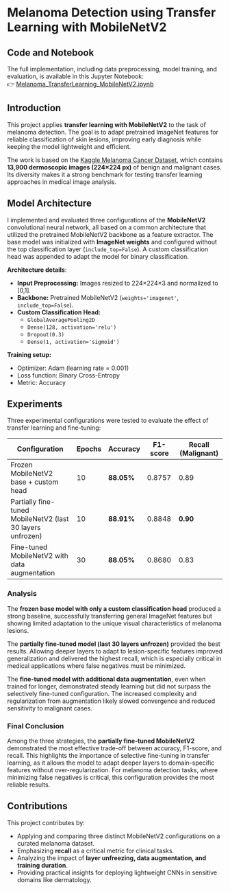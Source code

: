 # Melanoma Detection using Transfer Learning with MobileNetV2

## Code and Notebook  

The full implementation, including data preprocessing, model training, and evaluation, is available in this Jupyter Notebook:  
👉 [Melanoma_TransferLearning_MobileNetV2.ipynb](Melanoma_TransferLearning_MobileNetV2.ipynb)

## Introduction  

This project applies **transfer learning with MobileNetV2** to the task of melanoma detection. The goal is to adapt pretrained ImageNet features for reliable classification of skin lesions, improving early diagnosis while keeping the model lightweight and efficient.  

The work is based on the [Kaggle Melanoma Cancer Dataset](https://www.kaggle.com/datasets/bhaveshmittal/melanoma-cancer-dataset/data), which contains **13,900 dermoscopic images (224×224 px)** of benign and malignant cases. Its diversity makes it a strong benchmark for testing transfer learning approaches in medical image analysis.  

## Model Architecture  
I implemented and evaluated three configurations of the **MobileNetV2** convolutional neural network, all based on a common architecture that utilized the pretrained MobileNetV2 backbone as a feature extractor. The base model was initialized with **ImageNet weights** and configured without the top classification layer (`include_top=False`). A custom classification head was appended to adapt the model for binary classification.  

**Architecture details**:  
- **Input Preprocessing:** Images resized to 224×224×3 and normalized to [0,1].  
- **Backbone:** Pretrained MobileNetV2 (`weights='imagenet'`, `include_top=False`).  
- **Custom Classification Head:**  
  - `GlobalAveragePooling2D`  
  - `Dense(128, activation='relu')`  
  - `Dropout(0.3)`  
  - `Dense(1, activation='sigmoid')`  

**Training setup:**  
- Optimizer: Adam (learning rate = 0.001)  
- Loss function: Binary Cross-Entropy  
- Metric: Accuracy  

## Experiments  
Three experimental configurations were tested to evaluate the effect of transfer learning and fine-tuning:  

| Configuration                                | Epochs | Accuracy | F1-score | Recall (Malignant) |
|---------------------------------------------|--------|----------|----------|---------------------|
| Frozen MobileNetV2 base + custom head        | 10     | **88.05%** | 0.8757   | 0.89                |
| Partially fine-tuned MobileNetV2 (last 30 layers unfrozen) | 10     | **88.91%** | 0.8848   | **0.90**            |
| Fine-tuned MobileNetV2 with data augmentation | 30     | **88.05%** | 0.8680   | 0.83                |

### Analysis  

The **frozen base model with only a custom classification head** produced a strong baseline, successfully transferring general ImageNet features but showing limited adaptation to the unique visual characteristics of melanoma lesions.  

The **partially fine-tuned model (last 30 layers unfrozen)** provided the best results. Allowing deeper layers to adapt to lesion-specific features improved generalization and delivered the highest recall, which is especially critical in medical applications where false negatives must be minimized.  

The **fine-tuned model with additional data augmentation**, even when trained for longer, demonstrated steady learning but did not surpass the selectively fine-tuned configuration. The increased complexity and regularization from augmentation likely slowed convergence and reduced sensitivity to malignant cases.  

### Final Conclusion  

Among the three strategies, the **partially fine-tuned MobileNetV2** demonstrated the most effective trade-off between accuracy, F1-score, and recall. This highlights the importance of selective fine-tuning in transfer learning, as it allows the model to adapt deeper layers to domain-specific features without over-regularization. For melanoma detection tasks, where minimizing false negatives is critical, this configuration provides the most reliable results.  


## Contributions  
This project contributes by:  
- Applying and comparing three distinct MobileNetV2 configurations on a curated melanoma dataset.  
- Emphasizing **recall** as a critical metric for clinical tasks.  
- Analyzing the impact of **layer unfreezing, data augmentation, and training duration**.  
- Providing practical insights for deploying lightweight CNNs in sensitive domains like dermatology.  

